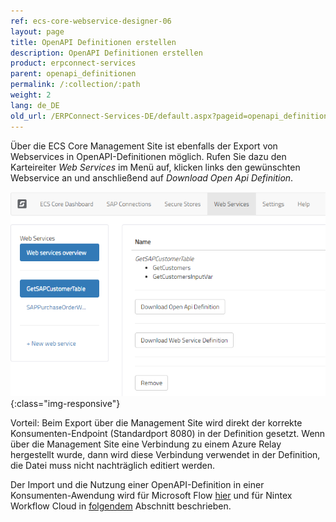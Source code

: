```yaml
---
ref: ecs-core-webservice-designer-06
layout: page
title: OpenAPI Definitionen erstellen
description: OpenAPI Definitionen erstellen
product: erpconnect-services
parent: openapi_definitionen
permalink: /:collection/:path
weight: 2
lang: de_DE
old_url: /ERPConnect-Services-DE/default.aspx?pageid=openapi_definitionen_erstellen_managementsite
---
```


Über die ECS Core Management Site ist ebenfalls der Export von Webservices in OpenAPI-Definitionen möglich. Rufen Sie dazu den Karteireiter *Web Services* im Menü auf, klicken links den gewünschten Webservice an und anschließend auf *Download Open Api Definition*.

![ecscore-nwc_1](/img/content/ecscore-wsd_25.png){:class="img-responsive"} 

Vorteil: Beim Export über die Management Site wird direkt der korrekte Konsumenten-Endpoint (Standardport 8080) in der Definition gesetzt. Wenn über die Management Site eine Verbindung zu einem Azure Relay hergestellt wurde, dann wird diese Verbindung verwendet in der Definition, die Datei muss nicht nachträglich editiert werden.


Der Import und die Nutzung einer OpenAPI-Definition in einer Konsumenten-Awendung wird für Microsoft Flow [hier](../../ecs-core/integration_mit_office_365/integration_mit_microsoft_flow) und für Nintex Workflow Cloud in [folgendem](../../ecs-core/integration_mit_nintex/nintex_workflow_cloud) Abschnitt beschrieben.  